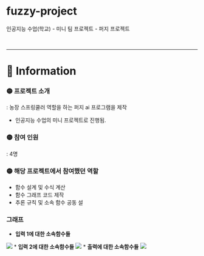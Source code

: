 # fuzzy-project
인공지능 수업(학교) -  미니 팀 프로젝트 - 퍼지 프로젝트

<br>
<hr>

# 🔴 Information
### 🟡 프로젝트 소개
: 농장 스프링쿨러 역할을 하는 퍼지 ai 프로그램을 제작
* 인공지능 수업의 미니 프로젝트로 진행됨.

### 🟡 참여 인원
: 4명 

### 🟡 해당 프로젝트에서 참여했던 역할
* 함수 설계 및 수식 계산
* 함수 그래프 코드 제작
* 추론 규칙 및 소속 함수 공동 설

### 그래프
* <b>입력 1에 대한 소속함수들</b>
<img src="https://github.com/JOOZOO20/fuzzy-project/assets/62732461/0bc36201-4067-4686-9a86-16e50fea308a">
* <b>입력 2에 대한 소속함수들</b>
<img src="https://github.com/JOOZOO20/fuzzy-project/assets/62732461/2718f489-8d87-40d8-a263-109fb489636c">
* <b>출력에 대한 소속함수들</b>
<img src="https://github.com/JOOZOO20/fuzzy-project/assets/62732461/c8048887-e6c1-454a-80b1-0a62588d5b89">
